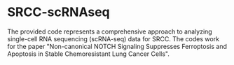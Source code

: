 # SRCC-scRNAseq
The provided code represents a comprehensive approach to analyzing single-cell RNA sequencing (scRNA-seq) data for SRCC.
The codes work for the paper "Non-canonical NOTCH Signaling Suppresses Ferroptosis and Apoptosis in Stable Chemoresistant Lung Cancer Cells".
